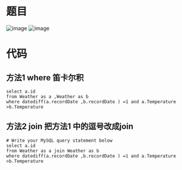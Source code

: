 # 题目
![image](https://github.com/17230592226/LeetCode/assets/57279736/860fae61-7740-4185-83d8-407faea0c6f3)
![image](https://github.com/17230592226/LeetCode/assets/57279736/698cdb81-13ca-4761-a530-da250a636b8c)

# 代码
## 方法1 where 笛卡尔积
```
select a.id
from Weather as a ,Weather as b
where datediff(a.recordDate ,b.recordDate ) =1 and a.Temperature >b.Temperature 
```

## 方法2 join 把方法1 中的逗号改成join
```
# Write your MySQL query statement below
select a.id
from Weather as a join Weather as b
where datediff(a.recordDate ,b.recordDate ) =1 and a.Temperature >b.Temperature 

```
